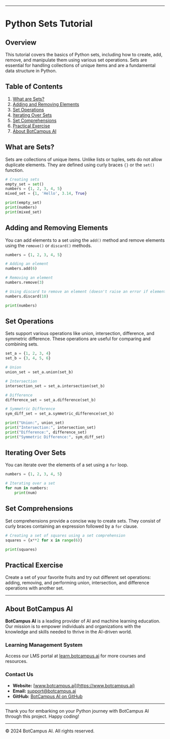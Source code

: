 
---

# Python Sets Tutorial

## Overview
This tutorial covers the basics of Python sets, including how to create, add, remove, and manipulate them using various set operations. Sets are essential for handling collections of unique items and are a fundamental data structure in Python.

## Table of Contents
1. [What are Sets?](#what-are-sets)
2. [Adding and Removing Elements](#adding-and-removing-elements)
3. [Set Operations](#set-operations)
4. [Iterating Over Sets](#iterating-over-sets)
5. [Set Comprehensions](#set-comprehensions)
6. [Practical Exercise](#practical-exercise)
7. [About BotCampus AI](#about-botcampus-ai)

## What are Sets?
Sets are collections of unique items. Unlike lists or tuples, sets do not allow duplicate elements. They are defined using curly braces `{}` or the `set()` function.

```python
# Creating sets
empty_set = set()
numbers = {1, 2, 3, 4, 5}
mixed_set = {1, 'Hello', 3.14, True}

print(empty_set)
print(numbers)
print(mixed_set)
```

## Adding and Removing Elements
You can add elements to a set using the `add()` method and remove elements using the `remove()` or `discard()` methods.

```python
numbers = {1, 2, 3, 4, 5}

# Adding an element
numbers.add(6)

# Removing an element
numbers.remove(3)

# Using discard to remove an element (doesn't raise an error if element is not found)
numbers.discard(10)

print(numbers)
```

## Set Operations
Sets support various operations like union, intersection, difference, and symmetric difference. These operations are useful for comparing and combining sets.

```python
set_a = {1, 2, 3, 4}
set_b = {3, 4, 5, 6}

# Union
union_set = set_a.union(set_b)

# Intersection
intersection_set = set_a.intersection(set_b)

# Difference
difference_set = set_a.difference(set_b)

# Symmetric Difference
sym_diff_set = set_a.symmetric_difference(set_b)

print("Union:", union_set)
print("Intersection:", intersection_set)
print("Difference:", difference_set)
print("Symmetric Difference:", sym_diff_set)
```

## Iterating Over Sets
You can iterate over the elements of a set using a `for` loop.

```python
numbers = {1, 2, 3, 4, 5}

# Iterating over a set
for num in numbers:
    print(num)
```

## Set Comprehensions
Set comprehensions provide a concise way to create sets. They consist of curly braces containing an expression followed by a `for` clause.

```python
# Creating a set of squares using a set comprehension
squares = {x**2 for x in range(6)}

print(squares)
```

## Practical Exercise
Create a set of your favorite fruits and try out different set operations: adding, removing, and performing union, intersection, and difference operations with another set.

---


## About BotCampus AI

**BotCampus AI** is a leading provider of AI and machine learning education. Our mission is to empower individuals and organizations with the knowledge and skills needed to thrive in the AI-driven world.

### Learning Management System

Access our LMS portal at [learn.botcampus.ai](https://learn.botcampus.ai) for more courses and resources.

### Contact Us

- **Website:** [www.botcampus.ai](https://www.botcampus.ai)
- **Email:** support@botcampus.ai
- **GitHub:** [BotCampus AI on GitHub](https://github.com/Bot-Campus-AI/Python-Fundamentals)

---


Thank you for embarking on your Python journey with BotCampus AI through this project. Happy coding!

---

© 2024 BotCampus AI. All rights reserved.